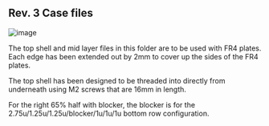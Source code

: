 ## Rev. 3 Case files

![image](https://user-images.githubusercontent.com/204212/124189282-79497300-da8e-11eb-871f-34ec1728ee20.png)

The top shell and mid layer files in this folder are to be used with FR4 plates. Each edge has been extended out by 2mm to cover up the sides of the FR4 plates.

The top shell has been designed to be threaded into directly from underneath using M2 screws that are 16mm in length.

For the right 65% half with blocker, the blocker is for the 2.75u/1.25u/1.25u/blocker/1u/1u/1u bottom row configuration.
